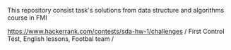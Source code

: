 This repository consist task's solutions from data structure and algorithms course in FMI 

https://www.hackerrank.com/contests/sda-hw-1/challenges    / First Control Test, English lessons, Footbal team /
